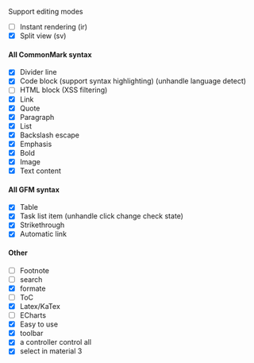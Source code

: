 Support editing modes

- [ ] Instant rendering (ir)
- [x] Split view (sv) 

#### All CommonMark syntax

- [x] Divider line
- [x] Code block (support syntax highlighting) (unhandle language detect)
- [ ] HTML block (XSS filtering)
- [x] Link
- [x] Quote
- [x] Paragraph
- [x] List
- [x] Backslash escape
- [x] Emphasis
- [x] Bold
- [x] Image
- [x] Text content

#### All GFM syntax

- [x] Table
- [x] Task list item (unhandle click change check state)
- [x] Strikethrough
- [x] Automatic link

#### Other

- [ ] Footnote
- [ ] search
- [x] formate
- [ ] ToC
- [x] Latex/KaTex
- [ ] ECharts
- [x] Easy to use
- [x] toolbar
- [x] a controller control all
- [x] select in material 3